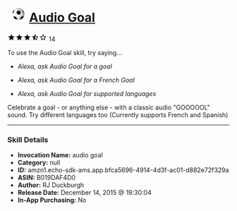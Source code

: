 # &nbsp;<img src="skill_icon" alt="Audio Goal icon" width="36"> [Audio Goal](http://alexa.amazon.com/#skills/amzn1.echo-sdk-ams.app.bfca5696-4914-4d3f-ac01-d882e72f329a)
![3.5 stars](../../images/ic_star_black_18dp_1x.png)![3.5 stars](../../images/ic_star_black_18dp_1x.png)![3.5 stars](../../images/ic_star_black_18dp_1x.png)![3.5 stars](../../images/ic_star_half_black_18dp_1x.png)![3.5 stars](../../images/ic_star_border_black_18dp_1x.png) 14

To use the Audio Goal skill, try saying...

* *Alexa, ask Audio Goal for a goal*

* *Alexa, ask Audio Goal for a French Goal*

* *Alexa, ask Audio Goal for supported languages*

Celebrate a goal - or anything else - with a classic audio "GOOOOOL" sound.  Try different languages too (Currently supports French and Spanish)

***

### Skill Details

* **Invocation Name:** audio goal
* **Category:** null
* **ID:** amzn1.echo-sdk-ams.app.bfca5696-4914-4d3f-ac01-d882e72f329a
* **ASIN:** B019DAF4D0
* **Author:** RJ Duckburgh
* **Release Date:** December 14, 2015 @ 19:30:04
* **In-App Purchasing:** No
